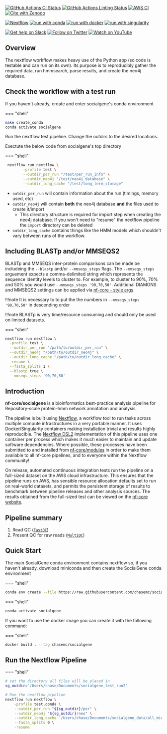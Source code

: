 [![GitHub Actions CI Status](https://github.com/nf-core/socialgene/workflows/nf-core%20CI/badge.svg)](https://github.com/nf-core/socialgene/actions?query=workflow%3A%22nf-core+CI%22)
[![GitHub Actions Linting Status](https://github.com/nf-core/socialgene/workflows/nf-core%20linting/badge.svg)](https://github.com/nf-core/socialgene/actions?query=workflow%3A%22nf-core+linting%22)
[![AWS CI](https://img.shields.io/badge/CI%20tests-full%20size-FF9900?labelColor=000000&logo=Amazon%20AWS)](https://nf-co.re/socialgene/results)
[![Cite with Zenodo](http://img.shields.io/badge/DOI-10.5281/zenodo.XXXXXXX-1073c8?labelColor=000000)](https://doi.org/10.5281/zenodo.XXXXXXX)

[![Nextflow](https://img.shields.io/badge/nextflow%20DSL2-%E2%89%A521.04.0-23aa62.svg?labelColor=000000)](https://www.nextflow.io/)
[![run with conda](http://img.shields.io/badge/run%20with-conda-3EB049?labelColor=000000&logo=anaconda)](https://docs.conda.io/en/latest/)
[![run with docker](https://img.shields.io/badge/run%20with-docker-0db7ed?labelColor=000000&logo=docker)](https://www.docker.com/)
[![run with singularity](https://img.shields.io/badge/run%20with-singularity-1d355c.svg?labelColor=000000)](https://sylabs.io/docs/)

[![Get help on Slack](http://img.shields.io/badge/slack-nf--core%20%23socialgene-4A154B?labelColor=000000&logo=slack)](https://nfcore.slack.com/channels/socialgene)
[![Follow on Twitter](http://img.shields.io/badge/twitter-%40nf__core-1DA1F2?labelColor=000000&logo=twitter)](https://twitter.com/nf_core)
[![Watch on YouTube](http://img.shields.io/badge/youtube-nf--core-FF0000?labelColor=000000&logo=youtube)](https://www.youtube.com/c/nf-core)

## Overview

The nextflow workflow makes heavy use of the Python app (so code is testable and can run on its own). Its purpose is to reproducibly gather the required data, run hmmsearch, parse results, and create the neo4j database.

## Check the workflow with a test run

If you haven't already, create and enter socialgene's conda environment

=== "shell"
```bash
make create_conda
conda activate socialgene
```

Run the nextflow test pipeline. Change the outdirs to the desired locations.  

Exectute the below code from socialgene's top directory

=== "shell"
```bash
 nextflow run nextflow \
        -profile test \
        --outdir_per_run "/test/per_run_info" \
        --outdir_neo4j "/test/neo4j_database" \
        --outdir_long_cache "/test/long_term_storage"

```

- `outdir_per_run` will contain information about the run (timings, memory used, etc)
- `outdir_neo4j` will contain **both** the neo4j database **and** the files used to create it/import
  - This directory structure is required for import step when creating the neo4j database. If you won't need to "resume" the nextflow pipeline the `import` directory can be deleted
- `outdir_long_cache` contains things like the HMM models which shouldn't vary between runs of the workflow.

## Including BLASTp and/or MMSEQS2

BLASTp and MMSEQS inter-protein comparisons can be made be includeing the `--blastp` and/or `--mmseqs_steps` flags. The `--mmseqs_steps` arguement expects a comma-delimited string which represents the sequence identity levels to cluster to. For example, to cluster to 90%, 70% and 50% you would use `--mmseqs_steps '90,70,50'`. Additional DIAMONS and MMSEQS2 settings can be applied via [nf-core - style args](https://nf-co.re/docs/usage/configuration#understanding-and-modifying-tool-arguments). 

!!!note
    It is necessary to to put the the numbers in `--mmseqs_steps '90,70,50'` in descending order

!!!note
    BLASTp is very time/resource consuming and should only be used on limited datasets.

=== "shell"
```bash
nextflow run nextflow \
  -profile test \
  --outdir_per_run "/path/to/outdir_per_run" \
  --outdir_neo4j "/path/to/outdir_neo4j" \
  --outdir_long_cache "/path/to/outdir_long_cache" \
  -resume \
  --fasta_splits 1 \
  --blastp true \
  --mmseqs_steps '90,70,50'
```

## Introduction

<!-- TODO nf-core: Write a 1-2 sentence summary of what data the pipeline is for and what it does -->
**nf-core/socialgene** is a bioinformatics best-practice analysis pipeline for Repository-scale protein-hmm network annotation and analysis.

The pipeline is built using [Nextflow](https://www.nextflow.io), a workflow tool to run tasks across multiple compute infrastructures in a very portable manner. It uses Docker/Singularity containers making installation trivial and results highly reproducible. The [Nextflow DSL2](https://www.nextflow.io/docs/latest/dsl2.html) implementation of this pipeline uses one container per process which makes it much easier to maintain and update software dependencies. Where possible, these processes have been submitted to and installed from [nf-core/modules](https://github.com/nf-core/modules) in order to make them available to all nf-core pipelines, and to everyone within the Nextflow community!

<!-- TODO nf-core: Add full-sized test dataset and amend the paragraph below if applicable -->
On release, automated continuous integration tests run the pipeline on a full-sized dataset on the AWS cloud infrastructure. This ensures that the pipeline runs on AWS, has sensible resource allocation defaults set to run on real-world datasets, and permits the persistent storage of results to benchmark between pipeline releases and other analysis sources. The results obtained from the full-sized test can be viewed on the [nf-core website](https://nf-co.re/socialgene/results).

## Pipeline summary

<!-- TODO nf-core: Fill in short bullet-pointed list of the default steps in the pipeline -->

1. Read QC ([`FastQC`](https://www.bioinformatics.babraham.ac.uk/projects/fastqc/))
2. Present QC for raw reads ([`MultiQC`](http://multiqc.info/))

## Quick Start

The main SocialGene conda environment contains nextflow so, if you haven't already, download miniconda and then create the SocialGene conda environment

=== "shell"
```bash
conda env create --file https://raw.githubusercontent.com/chasemc/socialgene/main/nextflow/python_environment.yml
```

=== "shell"
```bash
conda activate socialgene
```

If you want to use the docker image you can create it with the following command:

=== "shell"
```bash
docker build . --tag chasemc/socialgene
```

## Run the Nextflow Pipeline

=== "shell"
```bash
# set the directory all files will be placed in 
sg_outdir='/Users/chase/Documents/socialgene_test_run2'

# Run the nextflow pipeline
nextflow run nextflow \
    -profile test,conda \
    --outdir_per_run "${sg_outdir}/per" \
    --outdir_neo4j "${sg_outdir}/neo" \
    --outdir_long_cache '/Users/chase/Documents/socialgene_data/all_micromonospora/socialgene_results/longy' \
    --fasta_splits 0 \
    -resume 
```

